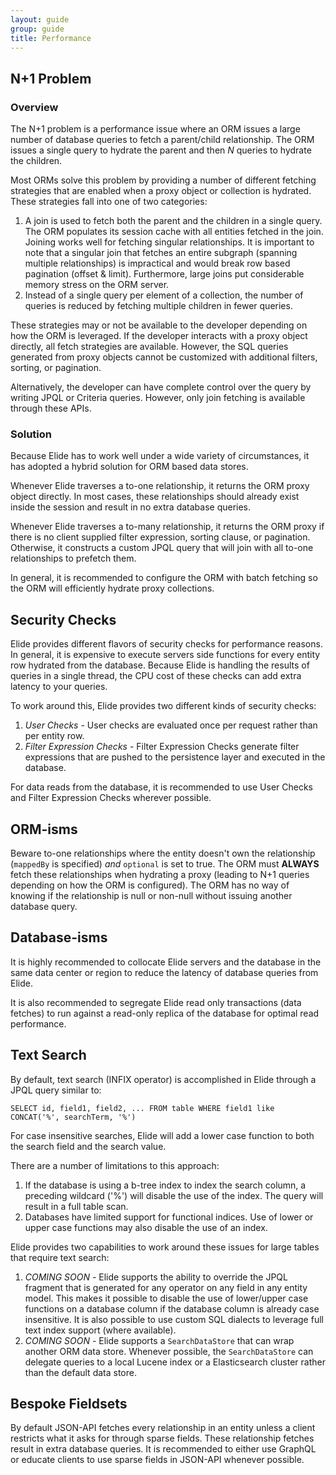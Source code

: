 ```yaml
---
layout: guide
group: guide
title: Performance 
---
```


## N+1 Problem

### Overview
The N+1 problem is a performance issue where an ORM issues a large number of database queries to fetch a parent/child relationship.  The ORM issues a single query to hydrate the parent and then _N_ queries to hydrate the children.

Most ORMs solve this problem by providing a number of different fetching strategies that are enabled when a proxy object or collection is hydrated.  These strategies fall into one of two categories:

1. A join is used to fetch both the parent and the children in a single query.  The ORM populates its session cache with all entities fetched in the join.  Joining works well for fetching singular relationships.  It is important to note that a singular join that fetches an entire subgraph (spanning multiple relationships) is impractical and would break row based pagination (offset & limit).  Furthermore, large joins put considerable memory stress on the ORM server.  
2. Instead of a single query per element of a collection, the number of queries is reduced by fetching multiple children in fewer queries.

These strategies may or not be available to the developer depending on how the ORM is leveraged.  If the developer interacts with a proxy object directly, all fetch strategies are available.  However, the SQL queries generated from proxy objects cannot be customized with additional filters, sorting, or pagination.

Alternatively, the developer can have complete control over the query by writing JPQL or Criteria queries.  However, only join fetching is available through these APIs.

### Solution
Because Elide has to work well under a wide variety of circumstances, it has adopted a hybrid solution for ORM based data stores.

Whenever Elide traverses a to-one relationship, it returns the ORM proxy object directly.  In most cases, these relationships should already exist inside the session and result in no extra database queries.

Whenever Elide traverses a to-many relationship, it returns the ORM proxy if there is no client supplied filter expression, sorting clause, or pagination.  Otherwise, it constructs a custom JPQL query that will join with all to-one relationships to prefetch them.

In general, it is recommended to configure the ORM with batch fetching so the ORM will efficiently hydrate proxy collections.
 
## Security Checks

Elide provides different flavors of security checks for performance reasons.  In general, it is expensive to execute servers side functions for every entity row hydrated from the database.  Because Elide is handling the results of queries in a single thread, the CPU cost of these checks can add extra latency to your queries.

To work around this, Elide provides two different kinds of security checks:

1. *User Checks* -  User checks are evaluated once per request rather than per entity row.
2. *Filter Expression Checks* - Filter Expression Checks generate filter expressions that are pushed to the persistence layer and executed in the database.

For data reads from the database, it is recommended to use User Checks and Filter Expression Checks wherever possible.

## ORM-isms 

Beware to-one relationships where the entity doesn't own the relationship (`mappedBy` is specified) _and_ `optional` is set to true.  The ORM must **ALWAYS** fetch these relationships when hydrating a proxy (leading to N+1 queries depending on how the ORM is configured).  The ORM has no way of knowing if the relationship is null or non-null without issuing another database query.

## Database-isms 

It is highly recommended to collocate Elide servers and the database in the same data center or region to reduce the latency of database queries from Elide. 

It is also recommended to segregate Elide read only transactions (data fetches) to run against a read-only replica of the database for optimal read performance. 

## Text Search

By default, text search (INFIX operator) is accomplished in Elide through a JPQL query similar to:
```
SELECT id, field1, field2, ... FROM table WHERE field1 like CONCAT('%', searchTerm, '%')
```

For case insensitive searches, Elide will add a lower case function to both the search field and the search value.

There are a number of limitations to this approach:
1. If the database is using a b-tree index to index the search column, a preceding wildcard ('%') will disable the use of the index.  The query will result in a full table scan.
2. Databases have limited support for functional indices.  Use of lower or upper case functions may also disable the use of an index.

Elide provides two capabilities to work around these issues for large tables that require text search:
1. *COMING SOON* - Elide supports the ability to override the JPQL fragment that is generated for any operator on any field in any entity model.  This makes it possible to disable the use of lower/upper case functions on a database column if the database column is already case insensitive.  It is also possible to use custom SQL dialects to leverage full text index support (where available).
2. *COMING SOON* - Elide supports a `SearchDataStore` that can wrap another ORM data store.  Whenever possible, the `SearchDataStore` can delegate queries to a local Lucene index or a Elasticsearch cluster rather than the default data store.  

## Bespoke Fieldsets

By default JSON-API fetches every relationship in an entity unless a client restricts what it asks for through sparse fields.  These relationship fetches result in extra database queries.  It is recommended to either use GraphQL or educate clients to use sparse fields in JSON-API whenever possible.
